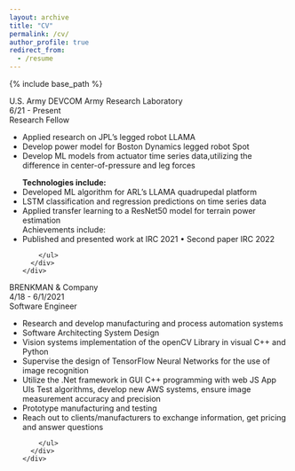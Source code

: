```yaml
---
layout: archive
title: "CV"
permalink: /cv/
author_profile: true
redirect_from:
  - /resume
---
```


{% include base_path %}


<div class="experience-wrapper">

  <div> 
  <!-- <div onclick="window.open('https://www.youtube.com/watch?v=1jVtbmFw4GM');" style="cursor: pointer;"> -->
    <div class="company-wrapper clearfix">
      <div class="experience-title">U.S. Army DEVCOM Army Research Laboratory </div> <!-- NAME OF THE COMPANY YOUWORK WITH  -->
      <div class="time">6/21 - Present</div> <!-- THE TIME YOU WORK WITH THE COMPANY  -->
    </div>
    <div class="job-wrapper clearfix">
      <div class="experience-title">Research Fellow</div> <!-- JOB TITLE  -->
      <div class="company-description">
        <ul>
          <li>Applied research on JPL’s legged robot LLAMA</li>
          <li>Develop power model for Boston Dynamics legged robot Spot</li>
          <li>Develop ML models from actuator time series data,utilizing the difference in center-of-pressure and leg forces</li>
        </ul>
        <ul>
          <b>Technologies include:</b>
          <li>Developed ML algorithm for ARL’s LLAMA quadrupedal platform</li>
          <li>LSTM classification and regression predictions on time series data</li>
          <li>Applied transfer learning to a ResNet50 model for terrain power estimation</li>
            Achievements include:
          <li>Published and presented work at IRC 2021 • Second paper IRC 2022</li>
            
        </ul>
      </div>
    </div>
  </div>
</div>


<div class="experience-wrapper">

  <div> 
  <!-- <div onclick="window.open('https://www.youtube.com/watch?v=1jVtbmFw4GM');" style="cursor: pointer;"> -->
    <div class="company-wrapper clearfix">
      <div class="experience-title">BRENKMAN & Company</div> <!-- NAME OF THE COMPANY YOUWORK WITH  -->
      <div class="time">4/18 - 6/1/2021</div> <!-- THE TIME YOU WORK WITH THE COMPANY  -->
    </div>
    <div class="job-wrapper clearfix">
      <div class="experience-title">Software Engineer</div> <!-- JOB TITLE  -->
      <div class="company-description">
        <ul>
          <li>Research and develop manufacturing and
            process automation systems</li>
          <li>Software Architecting System Design</li>
          <li>Vision systems implementation of the
            openCV Library in visual C++ and Python</li>
          <li>Supervise the design of TensorFlow Neural
            Networks for the use of image recognition</li>
          <li>Utilize the .Net framework in GUI C++
            programming with web JS App UIs
            Test algorithms, develop new AWS
            systems, ensure image measurement accuracy and precision</li>  
          <li>Prototype manufacturing and testing</li>  
          <li> Reach out to clients/manufacturers
            to exchange information, get pricing
            and answer questions</li>  
            
        </ul>
      </div>
    </div>
  </div>
</div>
